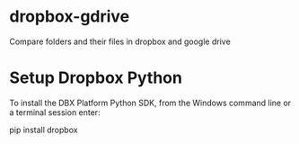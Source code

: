 # dropbox-gdrive
Compare folders and their files in dropbox and google drive

# Setup Dropbox Python
To install the DBX Platform Python SDK, from the Windows command line or a terminal session enter:

pip install dropbox

